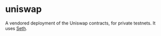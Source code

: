 uniswap
=======

A vendored deployment of the Uniswap contracts, for private testnets. It uses [Seth](https://github.com/dapphub/dapptools/tree/master/src/seth).